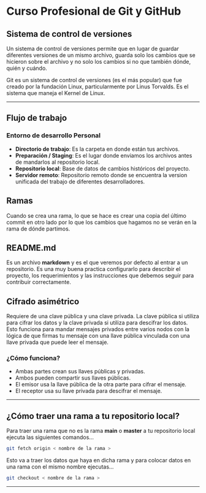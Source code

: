 # Curso Profesional de Git y GitHub

## Sistema de control de versiones

Un sistema de control de versiones permite que en lugar de guardar diferentes versiones de un mismo archivo, guarda solo los cambios que se hicieron sobre el archivo y no solo los cambios si no que también dónde, quién y cuándo.

Git es un sistema de control de versiones (es el más popular) que fue creado por la fundación Linux, particularmente por Linus Torvalds. Es el sistema que maneja el Kernel de Linux.

---

## Flujo de trabajo

### Entorno de desarrollo Personal

- **Directorio de trabajo**: Es la carpeta en donde están tus archivos.
- **Preparación / Staging**: Es el lugar donde enviamos los archivos antes de mandarlos al repositorio local.
- **Repositorio local**: Base de datos de cambios históricos del proyecto.
- **Servidor remoto**: Repositorio remoto donde se encuentra la version unificada del trabajo de diferentes desarrolladores.

## Ramas

Cuando se crea una rama, lo que se hace es crear una copia del último commit en otro lado por lo que los cambios que hagamos no se verán en la rama de dónde partimos.

## README.md

Es un archivo **markdown** y es el que veremos por defecto al entrar a un repositorio. Es una muy buena practica configurarlo para describir el proyecto, los requerimientos y las instrucciones que debemos seguir para contribuir correctamente.

## Cifrado asimétrico

Requiere de una clave pública y una clave privada. La clave pública si utiliza para cifrar los datos y la clave privada si utiliza para descifrar los datos. Esto funciona para mandar mensajes privados entre varios nodos con la lógica de que firmas tu mensaje con una llave pública vinculada con una llave privada que puede leer el mensaje.

### ¿Cómo funciona?

- Ambas partes crean sus llaves públicas y privadas.
- Ambos pueden compartir sus llaves públicas.
- El emisor usa la llave pública de la otra parte para cifrar el mensaje.
- El receptor usa su llave privada para descifrar el mensaje.

---

## ¿Cómo traer una rama a tu repositorio local?

Para traer una rama que no es la rama **main** o **master** a tu repositorio local ejecuta las siguientes comandos...

~~~bash
git fetch origin < nombre de la rama >
~~~

Esto va a traer los datos que haya en dicha rama y para colocar datos en una rama con el mismo nombre ejecutas...

~~~bash
git checkout < nombre de la rama >
~~~

---
